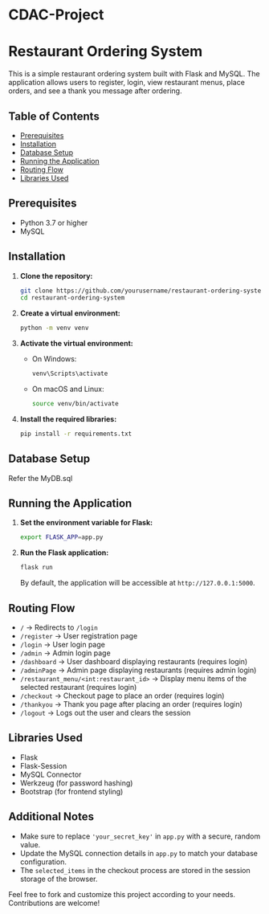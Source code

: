 # CDAC-Project
# Restaurant Ordering System

This is a simple restaurant ordering system built with Flask and MySQL. The application allows users to register, login, view restaurant menus, place orders, and see a thank you message after ordering.

## Table of Contents
- [Prerequisites](#prerequisites)
- [Installation](#installation)
- [Database Setup](#database-setup)
- [Running the Application](#running-the-application)
- [Routing Flow](#routing-flow)
- [Libraries Used](#libraries-used)

## Prerequisites
- Python 3.7 or higher
- MySQL

## Installation

1. **Clone the repository:**
    ```bash
    git clone https://github.com/yourusername/restaurant-ordering-system.git
    cd restaurant-ordering-system
    ```

2. **Create a virtual environment:**
    ```bash
    python -m venv venv
    ```

3. **Activate the virtual environment:**

    - On Windows:
        ```bash
        venv\Scripts\activate
        ```

    - On macOS and Linux:
        ```bash
        source venv/bin/activate
        ```

4. **Install the required libraries:**
    ```bash
    pip install -r requirements.txt
    ```

## Database Setup
Refer the MyDB.sql


## Running the Application

1. **Set the environment variable for Flask:**
    ```bash
    export FLASK_APP=app.py
    ```

2. **Run the Flask application:**
    ```bash
    flask run
    ```

    By default, the application will be accessible at `http://127.0.0.1:5000`.

## Routing Flow

- `/` -> Redirects to `/login`
- `/register` -> User registration page
- `/login` -> User login page
- `/admin` -> Admin login page
- `/dashboard` -> User dashboard displaying restaurants (requires login)
- `/adminPage` -> Admin page displaying restaurants (requires admin login)
- `/restaurant_menu/<int:restaurant_id>` -> Display menu items of the selected restaurant (requires login)
- `/checkout` -> Checkout page to place an order (requires login)
- `/thankyou` -> Thank you page after placing an order (requires login)
- `/logout` -> Logs out the user and clears the session

## Libraries Used

- Flask
- Flask-Session
- MySQL Connector
- Werkzeug (for password hashing)
- Bootstrap (for frontend styling)

## Additional Notes

- Make sure to replace `'your_secret_key'` in `app.py` with a secure, random value.
- Update the MySQL connection details in `app.py` to match your database configuration.
- The `selected_items` in the checkout process are stored in the session storage of the browser.

Feel free to fork and customize this project according to your needs. Contributions are welcome!
